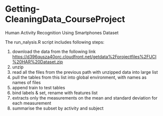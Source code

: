 # Getting-CleaningData_CourseProject
Human Activity Recognition Using Smartphones Dataset

The run_nalysis.R script includes following steps:
  1. download the data from the following link https://d396qusza40orc.cloudfront.net/getdata%2Fprojectfiles%2FUCI%20HAR%20Dataset.zip
  2. unzip
  3. read all the files from the previous path with unzipped data into large list
  4. pull the tables from this list into global environment, with names as names of files
  5. append train to test tables
  6. bind labels & set, rename with features list
  7. extracts only the measurements on the mean and standard deviation for each measurement
  8. summarise the subset by activity and subject
  
 
  
